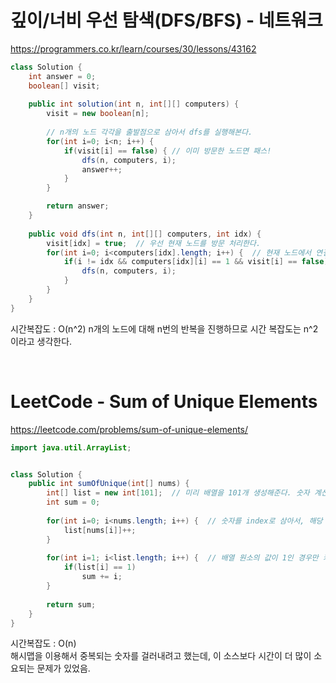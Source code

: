 # 깊이/너비 우선 탐색(DFS/BFS) - 네트워크

https://programmers.co.kr/learn/courses/30/lessons/43162


```Java
class Solution {
    int answer = 0;
    boolean[] visit;
    
    public int solution(int n, int[][] computers) {
        visit = new boolean[n];
        
        // n개의 노드 각각을 출발점으로 삼아서 dfs를 실행해본다.
        for(int i=0; i<n; i++) {
            if(visit[i] == false) { // 이미 방문한 노드면 패스!
                dfs(n, computers, i);
                answer++;
            }
        }

        return answer;
    }
    
    public void dfs(int n, int[][] computers, int idx) {
        visit[idx] = true;  // 우선 현재 노드를 방문 처리한다.
        for(int i=0; i<computers[idx].length; i++) {  // 현재 노드에서 연결된 노드가 있나 확인해본다.
            if(i != idx && computers[idx][i] == 1 && visit[i] == false) { // 현재 방문한 노드가 아니고, 다른 노드와 연결되어 있고, 방문하지 않았다면 그 노드로 dfs 실행
                dfs(n, computers, i);
            }
        }
    }
}

```

시간복잡도 : O(n^2)
n개의 노드에 대해 n번의 반복을 진행하므로 시간 복잡도는 n^2이라고 생각한다.


<br />

# LeetCode - Sum of Unique Elements

https://leetcode.com/problems/sum-of-unique-elements/


```Java
import java.util.ArrayList;


class Solution {
    public int sumOfUnique(int[] nums) {
        int[] list = new int[101];  // 미리 배열을 101개 생성해준다. 숫자 계산 편하게 101개 생성
        int sum = 0;
        
        for(int i=0; i<nums.length; i++) {  // 숫자를 index로 삼아서, 해당 숫자의 배열값을 +1 증가
            list[nums[i]]++;
        }
        
        for(int i=1; i<list.length; i++) {  // 배열 원소의 값이 1인 경우만 카운트!
            if(list[i] == 1)
                sum += i;
        }
        
        return sum;
    }
}
```

시간복잡도 : O(n)  
해시맵을 이용해서 중복되는 숫자를 걸러내려고 했는데, 이 소스보다 시간이 더 많이 소요되는 문제가 있었음.